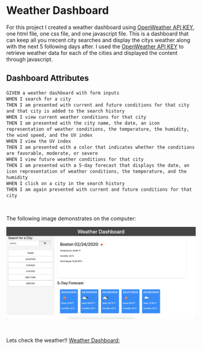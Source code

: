 # Weather Dashboard

For this project I created a weather dashboard using [OpenWeather API KEY](https://openweathermap.org/api), one html file, one css file, and one javascript file. This is a dashboard that can keep all you rrecent city searches and display the citys weather along with the next 5 following days after. I used the [OpenWeather API KEY](https://openweathermap.org/api) to retrieve weather data for each of the cities and displayed the content through javascript.

## Dashboard Attributes
 
```
GIVEN a weather dashboard with form inputs
WHEN I search for a city
THEN I am presented with current and future conditions for that city and that city is added to the search history
WHEN I view current weather conditions for that city
THEN I am presented with the city name, the date, an icon representation of weather conditions, the temperature, the humidity, the wind speed, and the UV index
WHEN I view the UV index
THEN I am presented with a color that indicates whether the conditions are favorable, moderate, or severe
WHEN I view future weather conditions for that city
THEN I am presented with a 5-day forecast that displays the date, an icon representation of weather conditions, the temperature, and the humidity
WHEN I click on a city in the search history
THEN I am again presented with current and future conditions for that city
```

<br>

The following image demonstrates on the computer:

![SC Weather Dashboard computer display](assets/imgs/weather-dashboard-sc.png)

<br>

Lets check the weather!! 
 [Weather Dashboard](https://dorntrevor7.github.io/Weather-Dashboard/);
